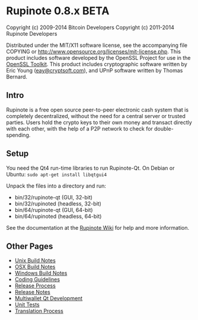 Rupinote 0.8.x BETA
====================

Copyright (c) 2009-2014 Bitcoin Developers
Copyright (c) 2011-2014 Rupinote Developers

Distributed under the MIT/X11 software license, see the accompanying
file COPYING or http://www.opensource.org/licenses/mit-license.php.
This product includes software developed by the OpenSSL Project for use in the [OpenSSL Toolkit](http://www.openssl.org/). This product includes
cryptographic software written by Eric Young ([eay@cryptsoft.com](mailto:eay@cryptsoft.com)), and UPnP software written by Thomas Bernard.


Intro
---------------------
Rupinote is a free open source peer-to-peer electronic cash system that is
completely decentralized, without the need for a central server or trusted
parties.  Users hold the crypto keys to their own money and transact directly
with each other, with the help of a P2P network to check for double-spending.


Setup
---------------------
You need the Qt4 run-time libraries to run Rupinote-Qt. On Debian or Ubuntu:
	`sudo apt-get install libqtgui4`

Unpack the files into a directory and run:

- bin/32/rupinote-qt (GUI, 32-bit)
- bin/32/rupinoted (headless, 32-bit)
- bin/64/rupinote-qt (GUI, 64-bit)
- bin/64/rupinoted (headless, 64-bit)

See the documentation at the [Rupinote Wiki](http://rupinote.info)
for help and more information.


Other Pages
---------------------
- [Unix Build Notes](build-unix.md)
- [OSX Build Notes](build-osx.md)
- [Windows Build Notes](build-msw.md)
- [Coding Guidelines](coding.md)
- [Release Process](release-process.md)
- [Release Notes](release-notes.md)
- [Multiwallet Qt Development](multiwallet-qt.md)
- [Unit Tests](unit-tests.md)
- [Translation Process](translation_process.md)
